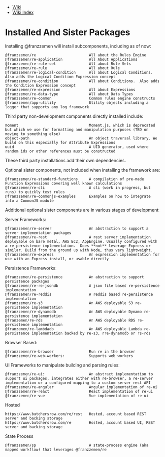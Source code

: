 - [Wiki](./ts-src/wiki.md)
- [Wiki Index](./WikiIndex.md)

# Installed And Sister Packages

Installing @franzzemen will install subcomponents, including as of now:

    @franzzemen/re                        All about the Rules Engine
    @franzzemen/re-application            All About Applications
    @franzzemen/re-rule-set               All about Rule Sets
    @franzzemen/re-rule                   All about Rule
    @franzzemen/re-logical-condition      All about Logical Conditions. Also adds the Logical Condition Expression concept
    @franzzemen/re-condition              All about Conditions.  Also adds the Condition Expression concept
    @franzzemen/re-expression             All about Expressions
    @franzzemen/re-data-type              All about Data Types
    @franzzemen/re-common                 Common rules engine constructs
    @franzzemen/app-utility               Utility objects including a logger that supports any log framework

Third party non-development components directly installed include:

    moment                                Moment.js, which is deprecated but which we use for formatting and manipulation purposes (TBD on moving to something else)
    object-path                           An object traversal library. We build on this especially for Attribute Expressions
    uuid                                  A UID generator, used where random ids or other references must be constructed

These third party installations add their own dependencies.

Optional sister components, not included when installing the framework are:

    @franzzemen/re-standard-functions     A compilation of pre-made Function Expressions covering well known calculations
    @franzzemen/re-cli                    A cli (work in progress, but runs) to quickly test rules
    @franzzemen/re-commonjs-examples      Examples on how to integrate into a CommonJS module

Additional optional sister components are in various stages of development:

Server Frameworks:

    @franzzemen/re-server                 An abstraction to support a server implementation packages
    @franzzemen/re-rest                   A rest server implementation deployable on bare metal, AWS EC2, AppEngine. Usually configured with a re-persistence implementation.  Does **not** leverage Express or similar. Build from the ground up with Node, thus very lightweight.
    @franzzemen/re-express                An expression implementation for use with an Express install, or usable directly

Persistence Frameworks:

    @franzzemen/re-persistence            An abstraction to support persistence packages
    @franzzemen/re-re-jsondb              A json file based re-persistence implementation
    @franzzemen/re-reddis                 A reddis based re-persistence implementation
    @franzzemen/re-s3                     An AWS deployable S3 re-persistence implementation
    @franzzemen/re-dynamodb               An AWS deployable Dynamo re-persistence implementation
    @franzemen/re-rds                     An AWS deployable RDS re-persistence implementation
    @franzemen/re-lambdadb                An AWS deployable Lambda re-persistence implementation backed by re-s3, rre-dynamodb or rs-rds

Browser Based:

    @franzzemen/re-browser                Run re in the browser
    @franzzemen/re-web-workers:           Supports web workers

UI Frameworks to manipulate building and parsing rules:

    @franzzemen/re-ui:                    An abstract implementation to support ui packages, integrates either with re-browser, a re-server implementation or a configured mapping to a custom server rest API
    @franzzemen/re-angular                Angular implementation of re-ui
    @franzzemen/re-react                  React implementation of re-ui
    @franzzemen/re-vue                    Vue implementation of re-ui

Hosted

    https://www.butchersrow.com/re/rest   Hosted, account based REST server and backing storage
    https://www.butchersrow.com/re        Hosted, account based UI, REST server and backing storage

State Process

    @franzzemen/sp                        A state-process engine (aka mapped workflow) that leverages @franzzemen/re
